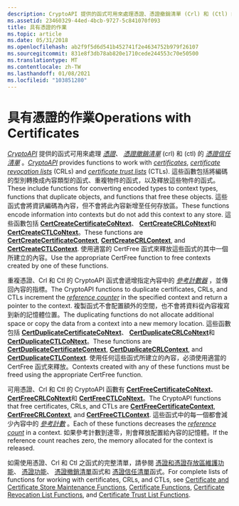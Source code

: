 ```yaml
---
description: CryptoAPI 提供的函式可用來處理憑證、憑證撤銷清單 (Crl) 和 (Ctl) 的憑證信任清單。
ms.assetid: 23460329-44ed-4bcb-9727-5c841070f093
title: 具有憑證的作業
ms.topic: article
ms.date: 05/31/2018
ms.openlocfilehash: ab2f9f5d6d541b452741f2e4634752b979f26107
ms.sourcegitcommit: 831e8f3db78ab820e1710cede244553c70e50500
ms.translationtype: MT
ms.contentlocale: zh-TW
ms.lasthandoff: 01/08/2021
ms.locfileid: "103851280"
---
```

# <a name="operations-with-certificates"></a><span data-ttu-id="b0ec8-103">具有憑證的作業</span><span class="sxs-lookup"><span data-stu-id="b0ec8-103">Operations with Certificates</span></span>

<span data-ttu-id="b0ec8-104">[*CryptoAPI*](../secgloss/c-gly.md) 提供的函式可用來處理 [*憑證*](../secgloss/c-gly.md)、 [*憑證撤銷清單*](../secgloss/c-gly.md) (crl) 和 (ctl) 的 [*憑證信任清單*](../secgloss/c-gly.md) 。</span><span class="sxs-lookup"><span data-stu-id="b0ec8-104">[*CryptoAPI*](../secgloss/c-gly.md) provides functions to work with [*certificates*](../secgloss/c-gly.md), [*certificate revocation lists*](../secgloss/c-gly.md) (CRLs) and [*certificate trust lists*](../secgloss/c-gly.md) (CTLs).</span></span> <span data-ttu-id="b0ec8-105">這些函數包括將編碼的型別轉換成內容類型的函式、重複物件的函式，以及釋放這些物件的函式。</span><span class="sxs-lookup"><span data-stu-id="b0ec8-105">These include functions for converting encoded types to context types, functions that duplicate objects, and functions that free these objects.</span></span> <span data-ttu-id="b0ec8-106">這些函式會將資訊編碼為內容，但不會將此內容新增至任何存放區。</span><span class="sxs-lookup"><span data-stu-id="b0ec8-106">These functions encode information into contexts but do not add this context to any store.</span></span> <span data-ttu-id="b0ec8-107">這些函數包括 [**CertCreateCertificateCoNtext**](/windows/desktop/api/Wincrypt/nf-wincrypt-certcreatecertificatecontext)、 [**CertCreateCRLCoNtext**](/windows/desktop/api/Wincrypt/nf-wincrypt-certcreatecrlcontext)和 [**CertCreateCTLCoNtext**](/windows/desktop/api/Wincrypt/nf-wincrypt-certcreatectlcontext)。</span><span class="sxs-lookup"><span data-stu-id="b0ec8-107">These functions are [**CertCreateCertificateContext**](/windows/desktop/api/Wincrypt/nf-wincrypt-certcreatecertificatecontext), [**CertCreateCRLContext**](/windows/desktop/api/Wincrypt/nf-wincrypt-certcreatecrlcontext), and [**CertCreateCTLContext**](/windows/desktop/api/Wincrypt/nf-wincrypt-certcreatectlcontext).</span></span> <span data-ttu-id="b0ec8-108">使用適當的 CertFree 函式來釋放這些函式的其中一個所建立的內容。</span><span class="sxs-lookup"><span data-stu-id="b0ec8-108">Use the appropriate CertFree function to free contexts created by one of these functions.</span></span>

<span data-ttu-id="b0ec8-109">重複憑證、Crl 和 Ctl 的 CryptoAPI 函式會遞增指定內容中的 [*參考計數器*](../secgloss/r-gly.md) ，並傳回內容的指標。</span><span class="sxs-lookup"><span data-stu-id="b0ec8-109">The CryptoAPI functions to duplicate certificates, CRLs, and CTLs increment the [*reference counter*](../secgloss/r-gly.md) in the specified context and return a pointer to the context.</span></span> <span data-ttu-id="b0ec8-110">複製函式不會配置額外的空間，也不會將資料從內容複寫到新的記憶體位置。</span><span class="sxs-lookup"><span data-stu-id="b0ec8-110">The duplicating functions do not allocate additional space or copy the data from a context into a new memory location.</span></span> <span data-ttu-id="b0ec8-111">這些函數包括 [**CertDuplicateCertificateCoNtext**](/windows/desktop/api/Wincrypt/nf-wincrypt-certduplicatecertificatecontext)、 [**CertDuplicateCRLCoNtext**](/windows/desktop/api/Wincrypt/nf-wincrypt-certduplicatecrlcontext)和 [**CertDuplicateCTLCoNtext**](/windows/desktop/api/Wincrypt/nf-wincrypt-certduplicatectlcontext)。</span><span class="sxs-lookup"><span data-stu-id="b0ec8-111">These functions are [**CertDuplicateCertificateContext**](/windows/desktop/api/Wincrypt/nf-wincrypt-certduplicatecertificatecontext), [**CertDuplicateCRLContext**](/windows/desktop/api/Wincrypt/nf-wincrypt-certduplicatecrlcontext), and [**CertDuplicateCTLContext**](/windows/desktop/api/Wincrypt/nf-wincrypt-certduplicatectlcontext).</span></span> <span data-ttu-id="b0ec8-112">使用任何這些函式所建立的內容，必須使用適當的 CertFree 函式來釋放。</span><span class="sxs-lookup"><span data-stu-id="b0ec8-112">Contexts created with any of these functions must be freed using the appropriate CertFree function.</span></span>

<span data-ttu-id="b0ec8-113">可用憑證、Crl 和 Ctl 的 CryptoAPI 函數有 [**CertFreeCertificateCoNtext**](/windows/desktop/api/Wincrypt/nf-wincrypt-certfreecertificatecontext)、 [**CertFreeCRLCoNtext**](/windows/desktop/api/Wincrypt/nf-wincrypt-certfreecrlcontext)和 [**CertFreeCTLCoNtext**](/windows/desktop/api/Wincrypt/nf-wincrypt-certfreectlcontext)。</span><span class="sxs-lookup"><span data-stu-id="b0ec8-113">The CryptoAPI functions that free certificates, CRLs, and CTLs are [**CertFreeCertificateContext**](/windows/desktop/api/Wincrypt/nf-wincrypt-certfreecertificatecontext), [**CertFreeCRLContext**](/windows/desktop/api/Wincrypt/nf-wincrypt-certfreecrlcontext), and [**CertFreeCTLContext**](/windows/desktop/api/Wincrypt/nf-wincrypt-certfreectlcontext).</span></span> <span data-ttu-id="b0ec8-114">這些函式中的每一個都會減少內容中的 [*參考計數*](../secgloss/r-gly.md) 。</span><span class="sxs-lookup"><span data-stu-id="b0ec8-114">Each of these functions decreases the [*reference count*](../secgloss/r-gly.md) in a context.</span></span> <span data-ttu-id="b0ec8-115">如果參考計數到達零，則會釋放配置給內容的記憶體。</span><span class="sxs-lookup"><span data-stu-id="b0ec8-115">If the reference count reaches zero, the memory allocated for the context is released.</span></span>

<span data-ttu-id="b0ec8-116">如需使用憑證、Crl 和 Ctl 之函式的完整清單，請參閱 [憑證和憑證存放區維護功能](cryptography-functions.md)、 [憑證功能](cryptography-functions.md)、 [憑證撤銷清單](cryptography-functions.md)函式和 [憑證信任清單](cryptography-functions.md)函式。</span><span class="sxs-lookup"><span data-stu-id="b0ec8-116">For complete lists of functions for working with certificates, CRLs, and CTLs, see [Certificate and Certificate Store Maintenance Functions](cryptography-functions.md), [Certificate Functions](cryptography-functions.md), [Certificate Revocation List Functions](cryptography-functions.md), and [Certificate Trust List Functions](cryptography-functions.md).</span></span>

 

 
